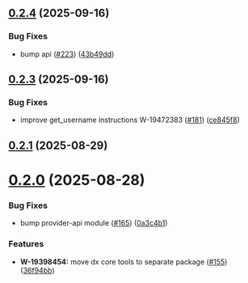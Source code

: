 ## [0.2.4](https://github.com/salesforcecli/mcp/compare/mcp-provider-dx-core@0.2.3...mcp-provider-dx-core@0.2.4) (2025-09-16)


### Bug Fixes

* bump api ([#223](https://github.com/salesforcecli/mcp/issues/223)) ([43b49dd](https://github.com/salesforcecli/mcp/commit/43b49dd158960e37682db931b49d5aaa3d32c2f1))



## [0.2.3](https://github.com/salesforcecli/mcp/compare/mcp-provider-dx-core@0.2.1...mcp-provider-dx-core@0.2.3) (2025-09-16)


### Bug Fixes

* improve get_username instructions W-19472383 ([#181](https://github.com/salesforcecli/mcp/issues/181)) ([ce845f8](https://github.com/salesforcecli/mcp/commit/ce845f8a956dece92cf2d67e29cc868c8ac69b92))



## [0.2.1](https://github.com/salesforcecli/mcp/compare/mcp-provider-dx-core@0.2.0...mcp-provider-dx-core@0.2.1) (2025-08-29)



# [0.2.0](https://github.com/salesforcecli/mcp/compare/36f94bb97e0ba4de8aeba700ff947d03eb865bc0...mcp-provider-dx-core@0.2.0) (2025-08-28)


### Bug Fixes

* bump provider-api module ([#165](https://github.com/salesforcecli/mcp/issues/165)) ([0a3c4b1](https://github.com/salesforcecli/mcp/commit/0a3c4b1fbba1a9956846572b5ecabb8ebdd3abd6))


### Features

* **W-19398454:** move dx core tools to separate package ([#155](https://github.com/salesforcecli/mcp/issues/155)) ([36f94bb](https://github.com/salesforcecli/mcp/commit/36f94bb97e0ba4de8aeba700ff947d03eb865bc0))



